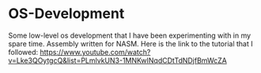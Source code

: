 # OS-Development
Some low-level os development that I have been experimenting with in my spare time. Assembly written for NASM. Here is the link to the tutorial that I followed: https://www.youtube.com/watch?v=Lke3QOytgcQ&list=PLmlvkUN3-1MNKwINqdCDtTdNDjfBmWcZA 
